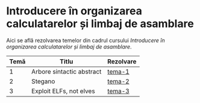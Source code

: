 [tema-1]: tema-1/
[tema-2]: tema-2/
[tema-3]: tema-3/

# Introducere în organizarea calculatarelor și limbaj de asamblare
Aici se află rezolvarea temelor din cadrul cursului _Introducere în organizarea calculatarelor și limbaj de asamblare_.

| Temă | Titlu | Rezolvare |
| - | - | - |
| 1 | Arbore sintactic abstract | [tema-1] |
| 2 | Stegano | [tema-2] |
| 3 | Exploit ELFs, not elves | [tema-3] |
